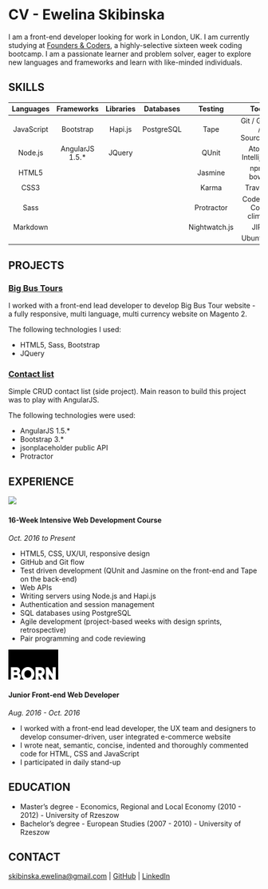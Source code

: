 # CV - Ewelina Skibinska

I am a front-end developer looking for work in London, UK. I am currently studying at [Founders & Coders](http://www.foundersandcoders.com/), a highly-selective sixteen week coding bootcamp. I am a passionate learner and problem solver, eager to explore new languages and frameworks and learn with like-minded individuals.

## SKILLS

| Languages              | Frameworks        |Libraries         | Databases     | Testing       | Tools                     |
|:----------------------:|:-----------------:|:----------------:|:-------------:|:-------------:|:-------------------------:|
| JavaScript             | Bootstrap         | Hapi.js          | PostgreSQL    | Tape          | Git / Github / SourceTree |
| Node.js                | AngularJS 1.5.*   | JQuery           |               | QUnit         | Atom / Intellij Idea      |
| HTML5                  |                   |                  |               | Jasmine       | npm / bower               |
| CSS3                   |                   |                  |               | Karma         | Travis CI                 |
| Sass                   |                   |                  |               | Protractor    | Codecov / Code climate    |
| Markdown               |                   |                  |               | Nightwatch.js | JIRA                      |
|                        |                   |                  |               |               | Ubuntu OS                 |

## PROJECTS

### [Big Bus Tours](https://www.bigbustours.com/)

I worked with a front-end lead developer to develop Big Bus Tour website - a fully responsive, multi language, multi currency website on Magento 2.    

The following technologies I used:
  * HTML5, Sass, Bootstrap
  * JQuery

### [Contact list](http://contacts.skibinska.co.uk/contacts)

Simple CRUD contact list (side project). Main reason to build this project was to play with AngularJS. 

The following technologies were used:
  * AngularJS 1.5.*
  * Bootstrap 3.*
  * jsonplaceholder public API
  * Protractor

## EXPERIENCE

 <img src="https://github.com/skibinska/CV-Ewelina-Skibinska/blob/master/experience/fac.png" width="240">


#### 16-Week Intensive Web Development Course
*Oct. 2016 to Present*

* HTML5, CSS, UX/UI, responsive design
* GitHub and Git flow
* Test driven development (QUnit and Jasmine on the front-end and Tape on the back-end)
* Web APIs
* Writing servers using Node.js and Hapi.js
* Authentication and session management
* SQL databases using PostgreSQL
* Agile development (project-based weeks with design sprints, retrospective)
* Pair programming and code reviewing

 ![Born Group Logo](experience/born-group-logo.png)

#### Junior Front-end Web Developer
*Aug. 2016 - Oct. 2016*

* I worked with a front-end lead developer, the UX team and designers to develop consumer-driven, user integrated e-commerce website
* I wrote neat, semantic, concise, indented and thoroughly commented code for HTML, CSS and JavaScript
* I participated in daily stand-up

## EDUCATION

 * Master’s degree - Economics, Regional and Local Economy (2010 - 2012) - University of Rzeszow
 * Bachelor’s degree - European Studies (2007 - 2010) - University of Rzeszow

## CONTACT

skibinska.ewelina@gmail.com | [GitHub](https://github.com/skibinska) | [LinkedIn](https://www.linkedin.com/in/ewelina-skibinska-02717570)

